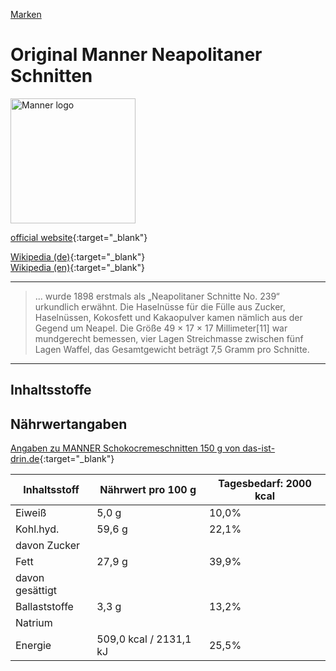 [Marken](../marken.html)   

# Original Manner Neapolitaner Schnitten

<img src="https://upload.wikimedia.org/wikipedia/commons/c/ca/Manner_logo.svg" height="200" alt="Manner logo">

[official website](https://www.manner.com/de-AT){:target="_blank"}   

[Wikipedia (de)](https://de.wikipedia.org/wiki/Manner#Original_Manner_Neapolitaner_Schnitten){:target="_blank"}   
[Wikipedia (en)](https://en.wikipedia.org/wiki/Manner_(confectionery)){:target="_blank"}   

---

> ... wurde 1898 erstmals als „Neapolitaner Schnitte No. 239“ urkundlich erwähnt. Die Haselnüsse für die Fülle aus Zucker, Haselnüssen, Kokosfett und Kakaopulver kamen nämlich aus der Gegend um Neapel. Die Größe 49 × 17 × 17 Millimeter[11] war mundgerecht bemessen, vier Lagen Streichmasse zwischen fünf Lagen Waffel, das Gesamtgewicht beträgt 7,5 Gramm pro Schnitte.
---

## Inhaltsstoffe

## Nährwertangaben

[Angaben zu MANNER Schokocremeschnitten 150 g von das-ist-drin.de](http://das-ist-drin.de/MANNER-Schokocremeschnitten-150-g--52015/){:target="_blank"}   

Inhaltsstoff | Nährwert pro 100 g | Tagesbedarf: 2000 kcal
--- | --- | ---
Eiweiß | 5,0 g | 10,0%
Kohl.hyd. | 59,6 g |	22,1%
davon Zucker |  |
Fett | 27,9 g | 39,9%
davon gesättigt |  |
Ballaststoffe | 3,3 g | 13,2%
Natrium |  |
Energie | 509,0 kcal / 2131,1 kJ | 25,5%
